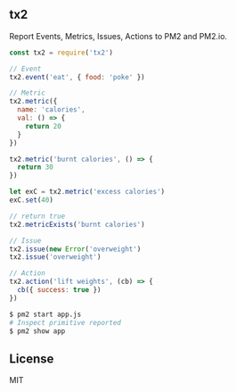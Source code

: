 
## tx2

Report Events, Metrics, Issues, Actions to PM2 and PM2.io.

```javascript
const tx2 = require('tx2')

// Event
tx2.event('eat', { food: 'poke' })

// Metric
tx2.metric({
  name: 'calories',
  val: () => {
    return 20
  }
})

tx2.metric('burnt calories', () => {
  return 30
})

let exC = tx2.metric('excess calories')
exC.set(40)

// return true
tx2.metricExists('burnt calories')

// Issue
tx2.issue(new Error('overweight')
tx2.issue('overweight')

// Action
tx2.action('lift weights', (cb) => {
  cb({ success: true })
})
```

```bash
$ pm2 start app.js
# Inspect primitive reported
$ pm2 show app
```

## License

MIT
